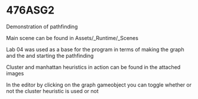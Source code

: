 # 476ASG2
Demonstration of pathfinding

Main scene can be found in Assets/_Runtime/_Scenes

Lab 04 was used as a base for the program in terms of making the graph and the and starting the pathfinding

Cluster and manhattan heuristics in action can be found in the attached images

In the editor by clicking on the graph gameobject you can toggle whether or not the cluster heuristic is used or not
